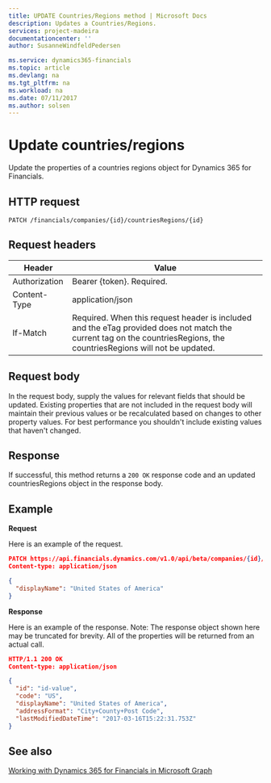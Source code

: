```yaml
---
title: UPDATE Countries/Regions method | Microsoft Docs
description: Updates a Countries/Regions.
services: project-madeira
documentationcenter: ''
author: SusanneWindfeldPedersen

ms.service: dynamics365-financials
ms.topic: article
ms.devlang: na
ms.tgt_pltfrm: na
ms.workload: na
ms.date: 07/11/2017
ms.author: solsen
---
```


# Update countries/regions
Update the properties of a countries regions object for Dynamics 365 for Financials.

## HTTP request
```
PATCH /financials/companies/{id}/countriesRegions/{id}
```

## Request headers
|Header|Value|
|------|-----|
|Authorization |Bearer {token}. Required.|
|Content-Type  |application/json|
|If-Match      |Required. When this request header is included and the eTag provided does not match the current tag on the countriesRegions, the countriesRegions will not be updated. |

## Request body
In the request body, supply the values for relevant fields that should be updated. Existing properties that are not included in the request body will maintain their previous values or be recalculated based on changes to other property values. For best performance you shouldn't include existing values that haven't changed.

## Response
If successful, this method returns a ```200 OK``` response code and an updated countriesRegions object in the response body.

## Example

**Request**

Here is an example of the request.

```json
PATCH https://api.financials.dynamics.com/v1.0/api/beta/companies/{id}/countriesRegions{id}
Content-type: application/json

{
  "displayName": "United States of America"
}
```

**Response**

Here is an example of the response. Note: The response object shown here may be truncated for brevity. All of the properties will be returned from an actual call.

```json
HTTP/1.1 200 OK
Content-type: application/json

{
  "id": "id-value",
  "code": "US",
  "displayName": "United States of America",
  "addressFormat": "City+County+Post Code",
  "lastModifiedDateTime": "2017-03-16T15:22:31.753Z"
}
```


## See also
[Working with Dynamics 365 for Financials in Microsoft Graph](../resources/dynamics_overview.md) 